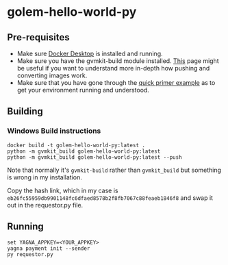 # golem-hello-world-py

## Pre-requisites
* Make sure [Docker Desktop](https://www.docker.com/products/docker-desktop) is installed and running.
* Make sure you have the gvmkit-build module installed. [This](https://handbook.golem.network/requestor-tutorials/vm-runtime) page might be useful if you want to understand more in-depth how pushing and converting images work.
* Make sure that you have gone through the [quick primer example](https://handbook.golem.network/requestor-tutorials/flash-tutorial-of-requestor-development) as to get your environment running and understood.

## Building
### Windows Build instructions
```
docker build -t golem-hello-world-py:latest .
python -m gvmkit_build golem-hello-world-py:latest
python -m gvmkit_build golem-hello-world-py:latest --push
```

Note that normally it's `gvmkit-build` rather than `gvmkit_build` but something is wrong in my installation.

Copy the hash link, which in my case is `eb26fc55959db9901148fc6dfaed8578b2f8fb7067c88feaeb1846f8` and swap it out in the requestor.py file.

## Running

```
set YAGNA_APPKEY=<YOUR_APPKEY>
yagna payment init --sender
py requestor.py
```
